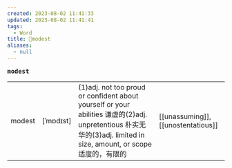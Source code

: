 ```yaml
---
created: 2023-08-02 11:41:33
updated: 2023-08-02 11:41:41
tags:
  - Word
title: 📖modest
aliases:
  - null
---
```


<pre><strong>modest</strong></pre>
|   |   |   |   |
|---|---|---|---|
|modest|[ˈmɒdɪst]|(1)adj. not too proud or confident about yourself or your abilities 谦虚的(2)adj. unpretentious 朴实⽆华的(3)adj. limited in size, amount, or scope 适度的，有限的|[[unassuming]], [[unostentatious]]|